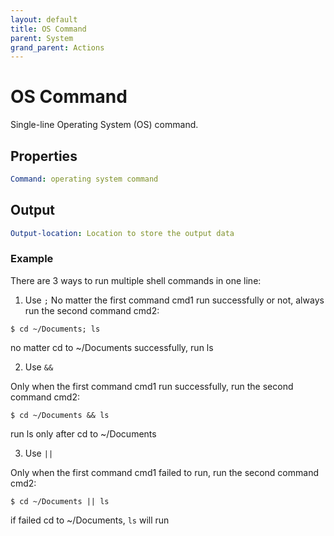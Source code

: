 ```yaml
---
layout: default
title: OS Command
parent: System
grand_parent: Actions
---
```

# OS Command
Single-line Operating System (OS) command.

## Properties
```yaml
Command: operating system command
```

## Output
```yaml
Output-location: Location to store the output data
```

### Example
There are 3 ways to run multiple shell commands in one line:

1. Use `;`
No matter the first command cmd1 run successfully or not, always run the second command cmd2:
```
$ cd ~/Documents; ls
```
no matter cd to ~/Documents successfully, run ls

2. Use `&&`

Only when the first command cmd1 run successfully, run the second command cmd2:
```
$ cd ~/Documents && ls
```
run ls only after cd to ~/Documents

3. Use `||`

Only when the first command cmd1 failed to run, run the second command cmd2:
```
$ cd ~/Documents || ls
```
if failed cd to ~/Documents, `ls` will run
